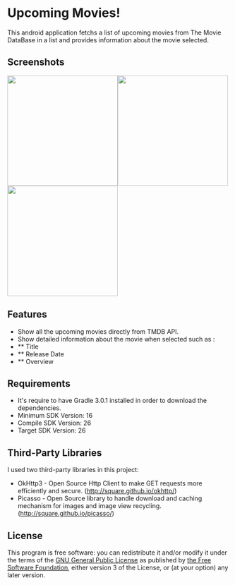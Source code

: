 # Upcoming Movies!
This android application fetchs a list of upcoming movies from The Movie DataBase in a list and provides information
about the movie selected.

## Screenshots
<img src="https://i.imgur.com/YmwJnm1.png" width="250" /><img src="https://i.imgur.com/ldN4Mg3.png" width="250" /><img src="https://i.imgur.com/IAJ1DzQ.png" width="250" />

## Features
* Show all the upcoming movies directly from TMDB API.
* Show detailed information about the movie when selected such as :
* ** Title
* ** Release Date
* ** Overview

## Requirements
* It's require to have Gradle 3.0.1 installed in order to download the dependencies.
* Minimum SDK Version: 16
* Compile SDK Version: 26
* Target SDK Version: 26


## Third-Party Libraries
I used two third-party libraries in this project:

* OkHttp3 - Open Source Http Client to make GET requests more efficiently and secure. (http://square.github.io/okhttp/)
* Picasso - Open Source library to handle download and caching mechanism for images and image view recycling. (http://square.github.io/picasso/)


## License
This program is free software: you can redistribute it and/or modify it under the terms of the [GNU General Public License](https://www.gnu.org/licenses/gpl) as published by [the Free Software Foundation](https://www.fsf.org/), either version 3 of the License, or (at your option) any later version.
